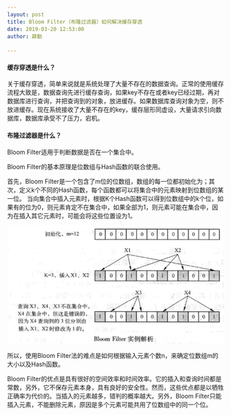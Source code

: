 ```yaml
---
layout: post
title: Bloom Filter（布隆过滤器）如何解决缓存穿透
date: 2019-03-20 12:53:00
author: 薛勤

---
```


#### 缓存穿透是什么？

关于缓存穿透，简单来说就是系统处理了大量不存在的数据查询。正常的使用缓存流程大致是，数据查询先进行缓存查询，如果key不存在或者key已经过期，再对数据库进行查询，并把查询到的对象，放进缓存。如果数据库查询对象为空，则不放进缓存。现在系统接收了大量不存在的key，缓存层形同虚设，大量请求引向数据库，数据库承受不了压力，宕机。

#### 布隆过滤器是什么？

Bloom Filter适用于判断数据是否在一个集合中。

Bloom Filter的基本原理是位数组与Hash函数的联合使用。

首先，Bloom Filter是一个包含了m位的位数组，数组的每一位都初始化为；其次，定义k个不同的Hash函数，每个函数都可以将集合中的元素映射到位数组的某一位。
当向集合中插入元素时，根据K个Hash函数可以得到位数组中的k个位，如果有的位为0，则元素肯定不在集合中，如果全部为1，则元素可能在集合中，因为在插入其它元素时，可能会将这些位置设为1。

![](./20190320BloomFilter布隆过滤器如何解决缓存穿透/1136672-20190320125241746-1209592518.png)

所以，使用Bloom Filter法的难点是如何根据输入元素个数n，来确定位数组m的大小以及Hash函数。

Bloom Filter的优点是具有很好的空间效率和时间效率。它的插入和查询时间都是常数，另外，它不保存元素本身，具有良好的安全性。然而，这些优点都是以牺牲正确率为代价的。当插入的元素越多，错判的概率越大。另外，Bloom Filter只能插入元素，不能删除元素，原因是多个元素可能共用了位数组中的同一个位。



